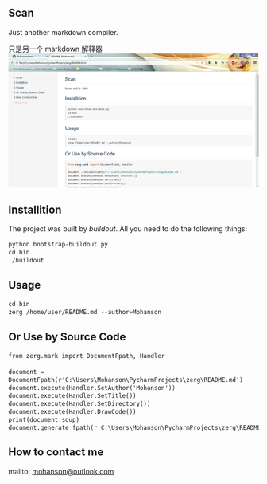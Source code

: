 ## Scan

Just another markdown compiler.

只是另一个 markdown 解释器
![show.png](/resources/show.png)

## Installition

The project was built by *buildout*. All you need to do the following things:

    python bootstrap-buildout.py
    cd bin
    ./buildout
    
## Usage

    cd bin
    zerg /home/user/README.md --author=Mohanson
    
## Or Use by Source Code

    from zerg.mark import DocumentFpath, Handler
    
    document = DocumentFpath(r'C:\Users\Mohanson\PycharmProjects\zerg\README.md')
    document.execute(Handler.SetAuthor('Mohanson'))
    document.execute(Handler.SetTitle())
    document.execute(Handler.SetDirectory())
    document.execute(Handler.DrawCode())
    print(document.soup)
    document.generate_fpath(r'C:\Users\Mohanson\PycharmProjects\zerg\README.html')
    
## How to contact me

mailto: mohanson@outlook.com

